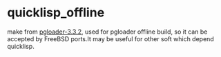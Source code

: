 # quicklisp_offline

make from [pgloader-3.3.2](https://github.com/dimitri/pgloader), used for pgloader offline build, so it can be accepted by FreeBSD ports.It may be useful for other soft which depend quicklisp. 
